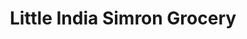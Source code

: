 ---
title: "Little India Simron Grocery"
url: /manila/little-india-simron-grocery/
shop: supermarket
---